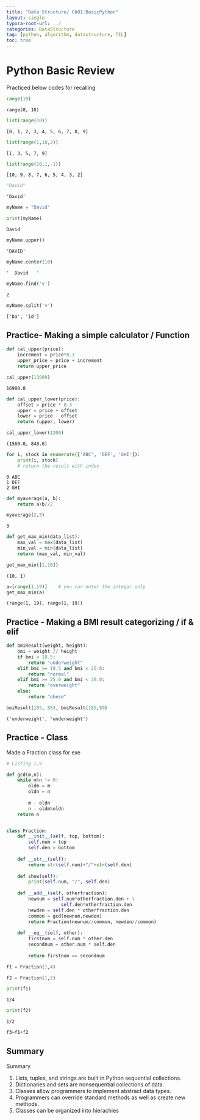 ```yaml
---
title: "Data Structure/ Ch01:BasicPython"
layout: single
typora-root-url: ../
categories: DataStructure
tag: [python, algorithm, datastructure, TIL]
toc: true
---
```




# Python Basic Review

Practiced below codes for recalling



```python
range(10)
```


    range(0, 10)


```python
list(range(10))
```


    [0, 1, 2, 3, 4, 5, 6, 7, 8, 9]


```python
list(range(1,10,2))
```


    [1, 3, 5, 7, 9]


```python
list(range(10,1,-1))
```


    [10, 9, 8, 7, 6, 5, 4, 3, 2]


```python
"David"
```


    'David'


```python
myName = "David"
```


```python
print(myName)
```

    David

```python
myName.upper()
```


    'DAVID'


```python
myName.center(10)
```


    '  David   '


```python
myName.find('v')
```


    2


```python
myName.split('v')
```


    ['Da', 'id']





##  Practice- Making a simple calculator / Function


```python
def cal_upper(price):
    increment = price*0.3
    upper_price = price + increment
    return upper_price
```


```python
cal_upper(13000)
```


    16900.0




```python
def cal_upper_lower(price):
    offset = price * 0.3
    upper = price + offset
    lower = price - offset
    return (upper, lower)
```


```python
cal_upper_lower(1200)
```


    (1560.0, 840.0)




```python
for i, stock in enumerate(['ABC', 'DEF', 'GHI']):
    print(i, stock)
    # return the result with index
```

    0 ABC
    1 DEF
    2 GHI



```python
def myaverage(a, b):
    return a+b//2

myaverage(2,3)
```


    3


```python
def get_max_min(data_list):
    max_val = max(data_list)
    min_val = min(data_list)
    return (max_val, min_val)
```


```python
get_max_min([1,10])

```


    (10, 1)


```python
a=[range(1,19)]    # you can enter the integar only
get_max_min(a)
```


    (range(1, 19), range(1, 19))





## Practice - Making a BMI result categorizing / if & elif


```python
def bmiResult(weight, height):
    bmi = weight // height
    if bmi < 18.5:
        return "underweight"
    elif bmi >= 18.5 and bmi < 25.0:
        return "normal"
    elif bmi >= 25.0 and bmi < 30.0:
        return "overweight"
    else:
        return "obese"
```


```python
bmiResult(185, 88), bmiResult(185,99)
```


    ('underweight', 'underweight')



## Practice - Class 

Made a Fraction class for exe


```python
# Listing 1.9

def gcd(m,n):
    while m%n != 0:
        oldm = m
        oldn = n
        
        m - oldn
        n - oldm%oldn
    return n


class Fraction:
    def __init__(self, top, bottom):
        self.num = top
        self.den = bottom
        
    def __str__(self):
        return str(self.num)+"/"+str(self.den)
    
    def show(self):
        print(self.num, "/", self.den)
        
    def __add__(self, otherfraction):
        newnum = self.num*otherfraction.den + \
                    self.den*otherfraction.den
        newden = self.den * otherfraction.den
        common = gcd(newnum,newden)
        return Fraction(newnum//common, newden//common)
    
    def __eq__(self, other): 
        firstnum = self.num * other.den
        secondnum = other.num * self.den
        
        return firstnum == secondnum
```


```python
f1 = Fraction(1,4)
```


```python
f2 = Fraction(1,2)
```


```python
print(f1)
```

    1/4

```python
print(f2)
```

    1/2

```python
f3=f1+f2
```



## Summary

Summary
1. Lists, tuples, and strings are built in Python sequential collections.
2. Dictionaries and sets are nonsequential collections of data.
3. Classes allow programmers to implement abstract data types.
4. Programmers can override standard methods as well as create new methods.
5. Classes can be organized into hierachies

